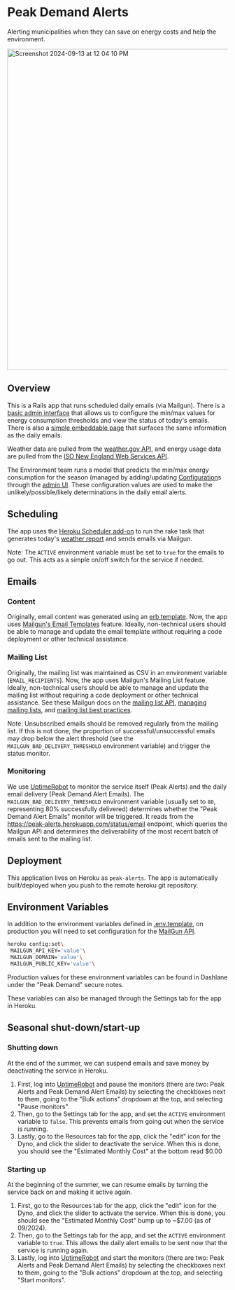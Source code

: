 # Peak Demand Alerts

Alerting municipalities when they can save on energy costs and help the environment.

<img width="733" alt="Screenshot 2024-09-13 at 12 04 10 PM" src="https://github.com/user-attachments/assets/ef2f1ab1-f708-46ad-abec-9163e91f184f">

## Overview

This is a Rails app that runs scheduled daily emails (via Mailgun). There is a [basic admin interface](https://peak-alerts.herokuapp.com/admin/) that allows us to configure the min/max values for energy consumption thresholds and view the status of today's emails. There is also a [simple embeddable page](https://peak-alerts.herokuapp.com/) that surfaces the same information as the daily emails.

Weather data are pulled from the [weather.gov API](https://www.weather.gov/documentation/services-web-api), and energy usage data are pulled from the [ISO New England Web Services API](https://webservices.iso-ne.com/docs/v1.1/).

The Environment team runs a model that predicts the min/max energy consumption for the season (managed by adding/updating [Configuration](https://github.com/MAPC/peak-demand-alerts/blob/main/app/models/configuration.rb)s through the [admin UI](https://peak-alerts.herokuapp.com/admin/). These configuration values are used to make the unlikely/possible/likely determinations in the daily email alerts.

## Scheduling
The app uses the [Heroku Scheduler add-on](https://elements.heroku.com/addons/scheduler) to run the rake task that generates today's [weather report](https://github.com/MAPC/peak-demand-alerts/blob/main/app/models/report.rb) and sends emails via Mailgun.

Note: The `ACTIVE` environment variable must be set to `true` for the emails to go out. This acts as a simple on/off switch for the service if needed.

## Emails

### Content
Originally, email content was generated using an [erb template](https://github.com/ruby/erb). Now, the app uses [Mailgun's Email Templates](https://www.mailgun.com/resources/tools/email-templates/) feature. Ideally, non-technical users should be able to manage and update the email template without requiring a code deployment or other technical assistance.

### Mailing List
Originally, the mailing list was maintained as CSV in an environment variable (`EMAIL_RECIPIENTS`). Now, the app uses Mailgun's Mailing List feature. Ideally, non-technical users should be able to manage and update the mailing list without requiring a code deployment or other technical assistance. See these Mailgun docs on the [mailing list API](https://documentation.mailgun.com/docs/mailgun/user-manual/sending-messages/#mailing-lists), [managing mailing lists](https://www.mailgun.com/blog/deliverability/email-list-management/), and [mailing list best practices](https://www.mailgun.com/blog/deliverability/how-to-build-an-email-list-the-right-way/).

Note: Unsubscribed emails should be removed regularly from the mailing list. If this is not done, the proportion of successful/unsuccessful emails may drop below the alert threshold (see the `MAILGUN_BAD_DELIVERY_THRESHOLD` environment variable) and trigger the status monitor.

### Monitoring
We use [UptimeRobot](https://dashboard.uptimerobot.com/monitors) to monitor the service itself (Peak Alerts) and the daily email delivery (Peak Demand Alert Emails). The `MAILGUN_BAD_DELIVERY_THRESHOLD` environment variable (usually set to `80`, representing 80% successfully delivered) determines whether the "Peak Demand Alert Emails" monitor will be triggered. It reads from the https://peak-alerts.herokuapp.com/status/email endpoint, which queries the Mailgun API and determines the deliverability of the most recent batch of emails sent to the mailing list.

## Deployment

This application lives on Heroku as `peak-alerts`. The app is automatically built/deployed when you push to the remote heroku git repository.

## Environment Variables
In addition to the environment variables defined in [.env.template](.env.template), on production you will need to set configuration for the [MailGun API](https://www.mailgun.com).

```sh
heroku config:set\
 MAILGUN_API_KEY='value'\
 MAILGUN_DOMAIN='value'\
 MAILGUN_PUBLIC_KEY='value'\
```

Production values for these environment variables can be found in Dashlane under the "Peak Demand" secure notes.

These variables can also be managed through the Settings tab for the app in Heroku.

## Seasonal shut-down/start-up

### Shutting down
At the end of the summer, we can suspend emails and save money by deactivating the service in Heroku.
1. First, log into [UptimeRobot](https://dashboard.uptimerobot.com/monitors) and pause the monitors (there are two: Peak Alerts and Peak Demand Alert Emails) by selecting the checkboxes next to them, going to the "Bulk actions" dropdown at the top, and selecting "Pause monitors".
2. Then, go to the Settings tab for the app, and set the `ACTIVE` environment variable to `false`. This prevents emails from going out when the service is running.
3. Lastly, go to the Resources tab for the app, click the "edit" icon for the Dyno, and click the slider to deactivate the service. When this is done, you should see the "Estimated Monthly Cost" at the bottom read $0.00

### Starting up
At the beginning of the summer, we can resume emails by turning the service back on and making it active again.
1. First, go to the Resources tab for the app, click the "edit" icon for the Dyno, and click the slider to activate the service. When this is done, you should see the "Estimated Monthly Cost" bump up to ~$7.00 (as of 09/2024).
2. Then, go to the Settings tab for the app, and set the `ACTIVE` environment variable to `true`. This allows the daily alert emails to be sent now that the service is running again.
3. Lastly, log into [UptimeRobot](https://dashboard.uptimerobot.com/monitors) and start the monitors (there are two: Peak Alerts and Peak Demand Alert Emails) by selecting the checkboxes next to them, going to the "Bulk actions" dropdown at the top, and selecting "Start monitors".
